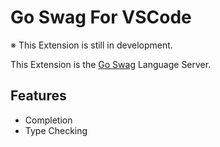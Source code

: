 # Go Swag For VSCode

※ This Extension is still in development.

This Extension is the [Go Swag](https://github.com/swaggo/swag) Language Server.

## Features

- Completion
- Type Checking
